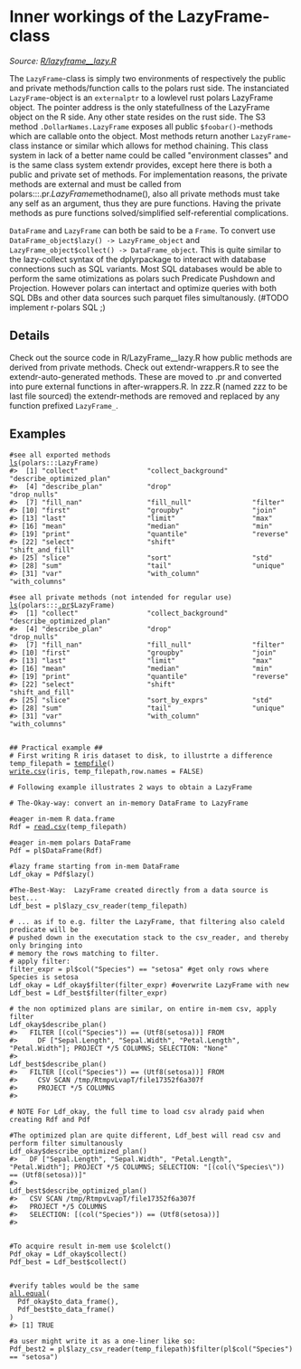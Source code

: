 # Inner workings of the LazyFrame-class

*Source: [R/lazyframe__lazy.R](https://github.com/pola-rs/r-polars/tree/main/R/lazyframe__lazy.R)*

The `LazyFrame`-class is simply two environments of respectively the public and private methods/function calls to the polars rust side. The instanciated `LazyFrame`-object is an `externalptr` to a lowlevel rust polars LazyFrame object. The pointer address is the only statefullness of the LazyFrame object on the R side. Any other state resides on the rust side. The S3 method `.DollarNames.LazyFrame` exposes all public `$foobar()`-methods which are callable onto the object. Most methods return another `LazyFrame`-class instance or similar which allows for method chaining. This class system in lack of a better name could be called "environment classes" and is the same class system extendr provides, except here there is both a public and private set of methods. For implementation reasons, the private methods are external and must be called from polars:::.pr.$LazyFrame$methodname(), also all private methods must take any self as an argument, thus they are pure functions. Having the private methods as pure functions solved/simplified self-referential complications.

`DataFrame` and `LazyFrame` can both be said to be a `Frame`. To convert use `DataFrame_object$lazy() -> LazyFrame_object` and `LazyFrame_object$collect() -> DataFrame_object`. This is quite similar to the lazy-collect syntax of the dplyrpackage to interact with database connections such as SQL variants. Most SQL databases would be able to perform the same otimizations as polars such Predicate Pushdown and Projection. However polars can intertact and optimize queries with both SQL DBs and other data sources such parquet files simultanously. (#TODO implement r-polars SQL ;)

## Details

Check out the source code in R/LazyFrame__lazy.R how public methods are derived from private methods. Check out extendr-wrappers.R to see the extendr-auto-generated methods. These are moved to .pr and converted into pure external functions in after-wrappers.R. In zzz.R (named zzz to be last file sourced) the extendr-methods are removed and replaced by any function prefixed `LazyFrame_`.

## Examples

<pre class='r-example'><code><span class='r-in'><span><span class='co'>#see all exported methods</span></span></span>
<span class='r-in'><span><span class='fu'><a href='https://rdrr.io/r/base/ls.html'>ls</a></span><span class='op'>(</span><span class='fu'>polars</span><span class='fu'>:::</span><span class='va'>LazyFrame</span><span class='op'>)</span></span></span>
<span class='r-out co'><span class='r-pr'>#&gt;</span>  [1] "collect"                 "collect_background"      "describe_optimized_plan"</span>
<span class='r-out co'><span class='r-pr'>#&gt;</span>  [4] "describe_plan"           "drop"                    "drop_nulls"             </span>
<span class='r-out co'><span class='r-pr'>#&gt;</span>  [7] "fill_nan"                "fill_null"               "filter"                 </span>
<span class='r-out co'><span class='r-pr'>#&gt;</span> [10] "first"                   "groupby"                 "join"                   </span>
<span class='r-out co'><span class='r-pr'>#&gt;</span> [13] "last"                    "limit"                   "max"                    </span>
<span class='r-out co'><span class='r-pr'>#&gt;</span> [16] "mean"                    "median"                  "min"                    </span>
<span class='r-out co'><span class='r-pr'>#&gt;</span> [19] "print"                   "quantile"                "reverse"                </span>
<span class='r-out co'><span class='r-pr'>#&gt;</span> [22] "select"                  "shift"                   "shift_and_fill"         </span>
<span class='r-out co'><span class='r-pr'>#&gt;</span> [25] "slice"                   "sort"                    "std"                    </span>
<span class='r-out co'><span class='r-pr'>#&gt;</span> [28] "sum"                     "tail"                    "unique"                 </span>
<span class='r-out co'><span class='r-pr'>#&gt;</span> [31] "var"                     "with_column"             "with_columns"           </span>
<span class='r-in'><span></span></span>
<span class='r-in'><span><span class='co'>#see all private methods (not intended for regular use)</span></span></span>
<span class='r-in'><span><span class='fu'><a href='https://rdrr.io/r/base/ls.html'>ls</a></span><span class='op'>(</span><span class='fu'>polars</span><span class='fu'>:::</span><span class='va'><a href='https://rdrr.io/pkg/polars/man/dot-pr.html'>.pr</a></span><span class='op'>$</span><span class='va'>LazyFrame</span><span class='op'>)</span></span></span>
<span class='r-out co'><span class='r-pr'>#&gt;</span>  [1] "collect"                 "collect_background"      "describe_optimized_plan"</span>
<span class='r-out co'><span class='r-pr'>#&gt;</span>  [4] "describe_plan"           "drop"                    "drop_nulls"             </span>
<span class='r-out co'><span class='r-pr'>#&gt;</span>  [7] "fill_nan"                "fill_null"               "filter"                 </span>
<span class='r-out co'><span class='r-pr'>#&gt;</span> [10] "first"                   "groupby"                 "join"                   </span>
<span class='r-out co'><span class='r-pr'>#&gt;</span> [13] "last"                    "limit"                   "max"                    </span>
<span class='r-out co'><span class='r-pr'>#&gt;</span> [16] "mean"                    "median"                  "min"                    </span>
<span class='r-out co'><span class='r-pr'>#&gt;</span> [19] "print"                   "quantile"                "reverse"                </span>
<span class='r-out co'><span class='r-pr'>#&gt;</span> [22] "select"                  "shift"                   "shift_and_fill"         </span>
<span class='r-out co'><span class='r-pr'>#&gt;</span> [25] "slice"                   "sort_by_exprs"           "std"                    </span>
<span class='r-out co'><span class='r-pr'>#&gt;</span> [28] "sum"                     "tail"                    "unique"                 </span>
<span class='r-out co'><span class='r-pr'>#&gt;</span> [31] "var"                     "with_column"             "with_columns"           </span>
<span class='r-in'><span></span></span>
<span class='r-in'><span></span></span>
<span class='r-in'><span><span class='co'>## Practical example ##</span></span></span>
<span class='r-in'><span><span class='co'># First writing R iris dataset to disk, to illustrte a difference</span></span></span>
<span class='r-in'><span><span class='va'>temp_filepath</span> <span class='op'>=</span> <span class='fu'><a href='https://rdrr.io/r/base/tempfile.html'>tempfile</a></span><span class='op'>(</span><span class='op'>)</span></span></span>
<span class='r-in'><span><span class='fu'><a href='https://rdrr.io/r/utils/write.table.html'>write.csv</a></span><span class='op'>(</span><span class='va'>iris</span>, <span class='va'>temp_filepath</span>,row.names <span class='op'>=</span> <span class='cn'>FALSE</span><span class='op'>)</span></span></span>
<span class='r-in'><span></span></span>
<span class='r-in'><span><span class='co'># Following example illustrates 2 ways to obtain a LazyFrame</span></span></span>
<span class='r-in'><span></span></span>
<span class='r-in'><span><span class='co'># The-Okay-way: convert an in-memory DataFrame to LazyFrame</span></span></span>
<span class='r-in'><span></span></span>
<span class='r-in'><span><span class='co'>#eager in-mem R data.frame</span></span></span>
<span class='r-in'><span><span class='va'>Rdf</span> <span class='op'>=</span> <span class='fu'><a href='https://rdrr.io/r/utils/read.table.html'>read.csv</a></span><span class='op'>(</span><span class='va'>temp_filepath</span><span class='op'>)</span></span></span>
<span class='r-in'><span></span></span>
<span class='r-in'><span><span class='co'>#eager in-mem polars DataFrame</span></span></span>
<span class='r-in'><span><span class='va'>Pdf</span> <span class='op'>=</span> <span class='va'>pl</span><span class='op'>$</span><span class='fu'>DataFrame</span><span class='op'>(</span><span class='va'>Rdf</span><span class='op'>)</span></span></span>
<span class='r-in'><span></span></span>
<span class='r-in'><span><span class='co'>#lazy frame starting from in-mem DataFrame</span></span></span>
<span class='r-in'><span><span class='va'>Ldf_okay</span> <span class='op'>=</span> <span class='va'>Pdf</span><span class='op'>$</span><span class='fu'>lazy</span><span class='op'>(</span><span class='op'>)</span></span></span>
<span class='r-in'><span></span></span>
<span class='r-in'><span><span class='co'>#The-Best-Way:  LazyFrame created directly from a data source is best...</span></span></span>
<span class='r-in'><span><span class='va'>Ldf_best</span> <span class='op'>=</span> <span class='va'>pl</span><span class='op'>$</span><span class='fu'>lazy_csv_reader</span><span class='op'>(</span><span class='va'>temp_filepath</span><span class='op'>)</span></span></span>
<span class='r-in'><span></span></span>
<span class='r-in'><span><span class='co'># ... as if to e.g. filter the LazyFrame, that filtering also caleld predicate will be</span></span></span>
<span class='r-in'><span><span class='co'># pushed down in the executation stack to the csv_reader, and thereby only bringing into</span></span></span>
<span class='r-in'><span><span class='co'># memory the rows matching to filter.</span></span></span>
<span class='r-in'><span><span class='co'># apply filter:</span></span></span>
<span class='r-in'><span><span class='va'>filter_expr</span> <span class='op'>=</span> <span class='va'>pl</span><span class='op'>$</span><span class='fu'>col</span><span class='op'>(</span><span class='st'>"Species"</span><span class='op'>)</span> <span class='op'>==</span> <span class='st'>"setosa"</span> <span class='co'>#get only rows where Species is setosa</span></span></span>
<span class='r-in'><span><span class='va'>Ldf_okay</span> <span class='op'>=</span> <span class='va'>Ldf_okay</span><span class='op'>$</span><span class='fu'>filter</span><span class='op'>(</span><span class='va'>filter_expr</span><span class='op'>)</span> <span class='co'>#overwrite LazyFrame with new</span></span></span>
<span class='r-in'><span><span class='va'>Ldf_best</span> <span class='op'>=</span> <span class='va'>Ldf_best</span><span class='op'>$</span><span class='fu'>filter</span><span class='op'>(</span><span class='va'>filter_expr</span><span class='op'>)</span></span></span>
<span class='r-in'><span></span></span>
<span class='r-in'><span><span class='co'># the non optimized plans are similar, on entire in-mem csv, apply filter</span></span></span>
<span class='r-in'><span><span class='va'>Ldf_okay</span><span class='op'>$</span><span class='fu'>describe_plan</span><span class='op'>(</span><span class='op'>)</span></span></span>
<span class='r-out co'><span class='r-pr'>#&gt;</span>   FILTER [(col("Species")) == (Utf8(setosa))] FROM</span>
<span class='r-out co'><span class='r-pr'>#&gt;</span>     DF ["Sepal.Length", "Sepal.Width", "Petal.Length", "Petal.Width"]; PROJECT */5 COLUMNS; SELECTION: "None"</span>
<span class='r-out co'><span class='r-pr'>#&gt;</span> </span>
<span class='r-in'><span><span class='va'>Ldf_best</span><span class='op'>$</span><span class='fu'>describe_plan</span><span class='op'>(</span><span class='op'>)</span></span></span>
<span class='r-out co'><span class='r-pr'>#&gt;</span>   FILTER [(col("Species")) == (Utf8(setosa))] FROM</span>
<span class='r-out co'><span class='r-pr'>#&gt;</span>     CSV SCAN /tmp/RtmpvLvapT/file17352f6a307f</span>
<span class='r-out co'><span class='r-pr'>#&gt;</span>     PROJECT */5 COLUMNS</span>
<span class='r-out co'><span class='r-pr'>#&gt;</span> </span>
<span class='r-in'><span></span></span>
<span class='r-in'><span><span class='co'># NOTE For Ldf_okay, the full time to load csv alrady paid when creating Rdf and Pdf</span></span></span>
<span class='r-in'><span></span></span>
<span class='r-in'><span><span class='co'>#The optimized plan are quite different, Ldf_best will read csv and perform filter simultanously</span></span></span>
<span class='r-in'><span><span class='va'>Ldf_okay</span><span class='op'>$</span><span class='fu'>describe_optimized_plan</span><span class='op'>(</span><span class='op'>)</span></span></span>
<span class='r-out co'><span class='r-pr'>#&gt;</span>   DF ["Sepal.Length", "Sepal.Width", "Petal.Length", "Petal.Width"]; PROJECT */5 COLUMNS; SELECTION: "[(col(\"Species\")) == (Utf8(setosa))]"</span>
<span class='r-out co'><span class='r-pr'>#&gt;</span> </span>
<span class='r-in'><span><span class='va'>Ldf_best</span><span class='op'>$</span><span class='fu'>describe_optimized_plan</span><span class='op'>(</span><span class='op'>)</span></span></span>
<span class='r-out co'><span class='r-pr'>#&gt;</span>   CSV SCAN /tmp/RtmpvLvapT/file17352f6a307f</span>
<span class='r-out co'><span class='r-pr'>#&gt;</span>   PROJECT */5 COLUMNS</span>
<span class='r-out co'><span class='r-pr'>#&gt;</span>   SELECTION: [(col("Species")) == (Utf8(setosa))]</span>
<span class='r-out co'><span class='r-pr'>#&gt;</span> </span>
<span class='r-in'><span></span></span>
<span class='r-in'><span></span></span>
<span class='r-in'><span><span class='co'>#To acquire result in-mem use $colelct()</span></span></span>
<span class='r-in'><span><span class='va'>Pdf_okay</span> <span class='op'>=</span> <span class='va'>Ldf_okay</span><span class='op'>$</span><span class='fu'>collect</span><span class='op'>(</span><span class='op'>)</span></span></span>
<span class='r-in'><span><span class='va'>Pdf_best</span> <span class='op'>=</span> <span class='va'>Ldf_best</span><span class='op'>$</span><span class='fu'>collect</span><span class='op'>(</span><span class='op'>)</span></span></span>
<span class='r-in'><span></span></span>
<span class='r-in'><span></span></span>
<span class='r-in'><span><span class='co'>#verify tables would be the same</span></span></span>
<span class='r-in'><span><span class='fu'><a href='https://rdrr.io/r/base/all.equal.html'>all.equal</a></span><span class='op'>(</span></span></span>
<span class='r-in'><span>  <span class='va'>Pdf_okay</span><span class='op'>$</span><span class='fu'>to_data_frame</span><span class='op'>(</span><span class='op'>)</span>,</span></span>
<span class='r-in'><span>  <span class='va'>Pdf_best</span><span class='op'>$</span><span class='fu'>to_data_frame</span><span class='op'>(</span><span class='op'>)</span></span></span>
<span class='r-in'><span><span class='op'>)</span></span></span>
<span class='r-out co'><span class='r-pr'>#&gt;</span> [1] TRUE</span>
<span class='r-in'><span></span></span>
<span class='r-in'><span><span class='co'>#a user might write it as a one-liner like so:</span></span></span>
<span class='r-in'><span><span class='va'>Pdf_best2</span> <span class='op'>=</span> <span class='va'>pl</span><span class='op'>$</span><span class='fu'>lazy_csv_reader</span><span class='op'>(</span><span class='va'>temp_filepath</span><span class='op'>)</span><span class='op'>$</span><span class='fu'>filter</span><span class='op'>(</span><span class='va'>pl</span><span class='op'>$</span><span class='fu'>col</span><span class='op'>(</span><span class='st'>"Species"</span><span class='op'>)</span> <span class='op'>==</span> <span class='st'>"setosa"</span><span class='op'>)</span></span></span>
 </code></pre>